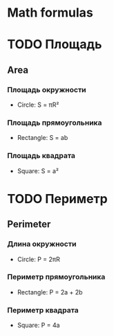 # Math formulas
# TODO Площадь
## Area
### Площадь окружности
- Circle: S = πR²
### Площадь прямоугольника
- Rectangle: S = ab
### Площадь квадрата
- Square: S = a²
# TODO Периметр
## Perimeter
### Длина окружности
- Circle: P = 2πR
### Периметр прямоугольника
- Rectangle: P = 2a + 2b
### Периметр квадрата
- Square: P = 4a
